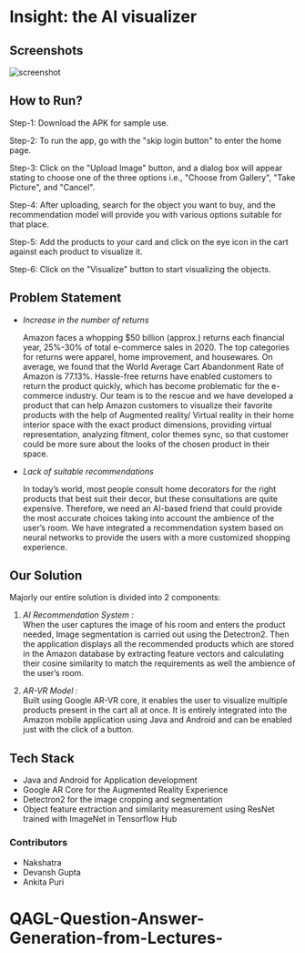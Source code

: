 # Insight: the AI visualizer

## Screenshots
![screenshot](https://github.com/Anirudh1331/Amazon-Hackathon/blob/main/my_image.jpeg?raw=true)

## How to Run?
Step-1: Download the APK for sample use.

Step-2: To run the app, go with the "skip login button" to enter the home page.

Step-3: Click on the "Upload Image" button, and a dialog box will appear stating to choose one of the three options i.e., "Choose from Gallery", "Take Picture", and "Cancel". 

Step-4: After uploading, search for the object you want to buy, and the recommendation model will provide you with various options suitable for that place.

Step-5: Add the products to your card and click on the eye icon in the cart against each product to visualize it.

Step-6: Click on the "Visualize" button to start visualizing the objects.


## Problem Statement
* _Increase in the number of returns_

  Amazon faces a whopping $50 billion (approx.) returns each financial year, 25%-30% of total e-commerce sales in 2020. The top categories for returns were apparel,     home improvement, and housewares. On average, we found that the World Average Cart Abandonment Rate of Amazon is 77.13%. Hassle-free returns have enabled customers     to return the product quickly, which has become problematic for the e-commerce industry. Our team is to the rescue and we have developed a product that can help       Amazon customers to visualize their favorite products with the help of Augmented reality/ Virtual reality in their home interior space with the exact product           dimensions, providing virtual representation, analyzing fitment, color themes sync, so that customer could be more sure about the looks of the chosen product in       their space.

* _Lack of suitable recommendations_
  
   In today’s world, most people consult home decorators for the right products that best suit their decor, but these consultations are quite expensive. Therefore, we    need an AI-based friend that could provide the most accurate choices taking into account the ambience of the user’s room. We have integrated a recommendation system    based on neural networks to provide the users with a more customized shopping experience.

## Our Solution 
Majorly our entire solution is divided into 2 components:

1. _AI Recommendation System  :_  
   When the user captures the image of his room and enters the product needed, Image segmentation is carried out using the Detectron2. Then the application displays      all the recommended products which are stored in the Amazon database by extracting feature vectors and calculating their cosine similarity to match the requirements    as well the ambience of the user’s room. 

2. _AR-VR Model  :_  
    Built using Google AR-VR core, it enables the user to visualize multiple products present in the cart all at once. It is entirely integrated into the Amazon mobile     application using Java and Android  and can be enabled just with the click of a button.

## Tech Stack 
* Java and Android for Application development
* Google AR Core for the Augmented Reality Experience
* Detectron2 for the image cropping and segmentation
* Object feature extraction and similarity measurement using ResNet trained with ImageNet in Tensorflow Hub

### Contributors
* Nakshatra
* Devansh Gupta
* Ankita Puri
# QAGL-Question-Answer-Generation-from-Lectures-
